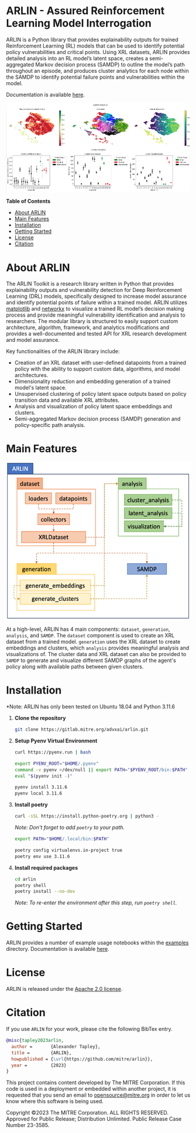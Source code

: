 # ARLIN - Assured Reinforcement Learning Model Interrogation

ARLIN is a Python library that provides explainability outputs for trained Reinforcement
Learning (RL) models that can be used to identify potential policy vulnerabilities and
critical points. Using XRL datasets, ARLIN provides detailed analysis into an RL model’s
latent space, creates a semi-aggregated Markov decision process (SAMDP) to outline the
model’s path throughout an episode, and produces cluster analytics for each node within
the SAMDP to identify potential failure points and vulnerabilities within the model.

Documentation is available [here](https://mitre.github.io/arlin/).

<p align="center">
  <img src="assets/readme_example.png" />
</p>

**Table of Contents**

- [About ARLIN](#about-arlin)
- [Main Features](#main-features)
- [Installation](#installation)
- [Getting Started](#getting-started)
- [License](#license)
- [Citation](#citation)

# About ARLIN
The ARLIN Toolkit is a research library written in Python that provides explainability
outputs and vulnerability detection for Deep Reinforcement Learning (DRL) models,
specifically designed to increase model assurance and identify potential points of
failure within a trained model. ARLIN utilizes [matplotlib](https://matplotlib.org) and
[networkx](https://networkx.org) to visualize a trained RL model’s decision making
process and provide meaningful vulnerability identification and analysis to researchers.
The modular library is structured to easily support custom architecture, algorithm,
framework, and analytics modifications and provides a well-documented and tested API for
XRL research development and model assurance.

Key functionalities of the ARLIN library include:
- Creation of an XRL dataset with user-defined datapoints from a trained policy with the
ability to support custom data, algorithms, and model architectures.
- Dimensionality reduction and embedding generation of a trained model's latent space.
- Unsupervised clustering of policy latent space outputs based on policy transition data
and available XRL attributes.
- Analysis and visualization of policy latent space embeddings and clusters.
- Semi-aggregated Markov decision process (SAMDP) generation and policy-specific path
analysis.

# Main Features

<p align="center">
  <img src="assets/arlin_structure.png" />
</p>

At a high-level, ARLIN has 4 main components: `dataset`, `generation`, `analysis`, and
`SAMDP`. The `dataset` component is used to create an XRL dataset from a trained model.
`generation` uses the XRL dataset to create embeddings and clusters, which `analysis`
provides meaningful analysis and visualizations of. The cluster data and XRL dataset can
also be provided to `SAMDP` to generate and visualize different SAMDP graphs of the
agent's policy along with available paths between given clusters.

# Installation

*Note: ARLIN has only been tested on Ubuntu 18.04 and Python 3.11.6

1. **Clone the repository**

    ```bash
    git clone https://gitlab.mitre.org/advxai/arlin.git
    ```

2. **Setup Pyenv Virtual Environment**

    ```bash
    curl https://pyenv.run | bash
    ```

    ```bash
    export PYENV_ROOT="$HOME/.pyenv"
    command -v pyenv >/dev/null || export PATH="$PYENV_ROOT/bin:$PATH"
    eval "$(pyenv init -)"
    ```

    ```bash
    pyenv install 3.11.6
    pyenv local 3.11.6
    ```

3. **Install poetry**

    ```bash
    curl -sSL https://install.python-poetry.org | python3 -
    ```

    *Note: Don't forget to add `poetry` to your path.*
    ```bash
    export PATH="$HOME/.local/bin:$PATH"
    ```

    ```bash
    poetry config virtualenvs.in-project true
    poetry env use 3.11.6
    ```

4. **Install required packages**

    ```bash
    cd arlin
    poetry shell
    poetry install --no-dev
    ```

    *Note: To re-enter the environment after this step, run `poetry shell`.*

# Getting Started

ARLIN provides a number of example usage notebooks within the [examples](./examples/)
directory. Documentation is available [here](https://mitre.github.io/arlin/).

# License

ARLIN is released under the [Apache 2.0 license](LICENSE).

# Citation

If you use `ARLIN` for your work, please cite the following BibTex entry.

```BibTeX
@misc{tapley2023arlin,
  author =       {Alexander Tapley},
  title =        {ARLIN},
  howpublished = {\url{https://github.com/mitre/arlin}},
  year =         {2023}
}
```

This project contains content developed by The MITRE Corporation. If this code is used in
a deployment or embedded within another project, it is requested that you send an email
to opensource@mitre.org in order to let us know where this software is being used.

Copyright ©2023 The MITRE Corporation. ALL RIGHTS RESERVED. Approved for Public Release; Distribution Unlimited. Public Release Case Number 23-3585.